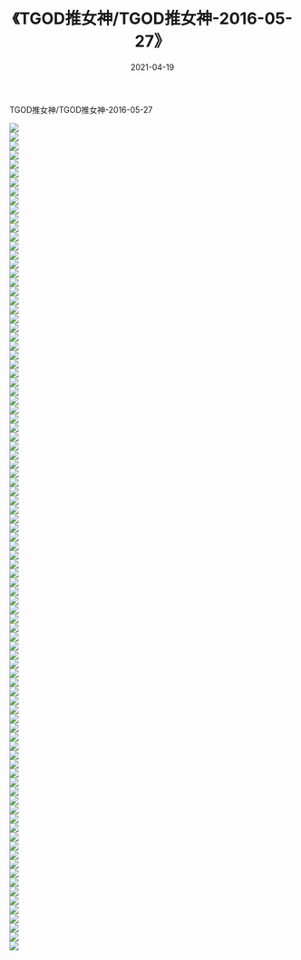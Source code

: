 ﻿---
layout: post
title:  《TGOD推女神/TGOD推女神-2016-05-27》
date:   2021-04-19
img: http://pic.660000.xyz/1:/网络美图/2021/TGOD推女神/TGOD推女神-2016-05-27/000.jpg
categories: [美女, 清纯, 唯美]
---

TGOD推女神/TGOD推女神-2016-05-27

 ![](http://pic.660000.xyz/1:/网络美图/2021/TGOD推女神/TGOD推女神-2016-05-27/001.jpg) <br>![](http://pic.660000.xyz/1:/网络美图/2021/TGOD推女神/TGOD推女神-2016-05-27/002.jpg) <br>![](http://pic.660000.xyz/1:/网络美图/2021/TGOD推女神/TGOD推女神-2016-05-27/003.jpg) <br>![](http://pic.660000.xyz/1:/网络美图/2021/TGOD推女神/TGOD推女神-2016-05-27/004.jpg) <br>![](http://pic.660000.xyz/1:/网络美图/2021/TGOD推女神/TGOD推女神-2016-05-27/005.jpg) <br>![](http://pic.660000.xyz/1:/网络美图/2021/TGOD推女神/TGOD推女神-2016-05-27/006.jpg) <br>![](http://pic.660000.xyz/1:/网络美图/2021/TGOD推女神/TGOD推女神-2016-05-27/007.jpg) <br>![](http://pic.660000.xyz/1:/网络美图/2021/TGOD推女神/TGOD推女神-2016-05-27/008.jpg) <br>![](http://pic.660000.xyz/1:/网络美图/2021/TGOD推女神/TGOD推女神-2016-05-27/009.jpg) <br>![](http://pic.660000.xyz/1:/网络美图/2021/TGOD推女神/TGOD推女神-2016-05-27/010.jpg) <br>![](http://pic.660000.xyz/1:/网络美图/2021/TGOD推女神/TGOD推女神-2016-05-27/011.jpg) <br>![](http://pic.660000.xyz/1:/网络美图/2021/TGOD推女神/TGOD推女神-2016-05-27/012.jpg) <br>![](http://pic.660000.xyz/1:/网络美图/2021/TGOD推女神/TGOD推女神-2016-05-27/013.jpg) <br>![](http://pic.660000.xyz/1:/网络美图/2021/TGOD推女神/TGOD推女神-2016-05-27/014.jpg) <br>![](http://pic.660000.xyz/1:/网络美图/2021/TGOD推女神/TGOD推女神-2016-05-27/015.jpg) <br>![](http://pic.660000.xyz/1:/网络美图/2021/TGOD推女神/TGOD推女神-2016-05-27/016.jpg) <br>![](http://pic.660000.xyz/1:/网络美图/2021/TGOD推女神/TGOD推女神-2016-05-27/017.jpg) <br>![](http://pic.660000.xyz/1:/网络美图/2021/TGOD推女神/TGOD推女神-2016-05-27/018.jpg) <br>![](http://pic.660000.xyz/1:/网络美图/2021/TGOD推女神/TGOD推女神-2016-05-27/019.jpg) <br>![](http://pic.660000.xyz/1:/网络美图/2021/TGOD推女神/TGOD推女神-2016-05-27/020.jpg) <br>![](http://pic.660000.xyz/1:/网络美图/2021/TGOD推女神/TGOD推女神-2016-05-27/021.jpg) <br>![](http://pic.660000.xyz/1:/网络美图/2021/TGOD推女神/TGOD推女神-2016-05-27/022.jpg) <br>![](http://pic.660000.xyz/1:/网络美图/2021/TGOD推女神/TGOD推女神-2016-05-27/023.jpg) <br>![](http://pic.660000.xyz/1:/网络美图/2021/TGOD推女神/TGOD推女神-2016-05-27/024.jpg) <br>![](http://pic.660000.xyz/1:/网络美图/2021/TGOD推女神/TGOD推女神-2016-05-27/025.jpg) <br>![](http://pic.660000.xyz/1:/网络美图/2021/TGOD推女神/TGOD推女神-2016-05-27/026.jpg) <br>![](http://pic.660000.xyz/1:/网络美图/2021/TGOD推女神/TGOD推女神-2016-05-27/027.jpg) <br>![](http://pic.660000.xyz/1:/网络美图/2021/TGOD推女神/TGOD推女神-2016-05-27/028.jpg) <br>![](http://pic.660000.xyz/1:/网络美图/2021/TGOD推女神/TGOD推女神-2016-05-27/029.jpg) <br>![](http://pic.660000.xyz/1:/网络美图/2021/TGOD推女神/TGOD推女神-2016-05-27/030.jpg) <br>![](http://pic.660000.xyz/1:/网络美图/2021/TGOD推女神/TGOD推女神-2016-05-27/031.jpg) <br>![](http://pic.660000.xyz/1:/网络美图/2021/TGOD推女神/TGOD推女神-2016-05-27/032.jpg) <br>![](http://pic.660000.xyz/1:/网络美图/2021/TGOD推女神/TGOD推女神-2016-05-27/033.jpg) <br>![](http://pic.660000.xyz/1:/网络美图/2021/TGOD推女神/TGOD推女神-2016-05-27/034.jpg) <br>![](http://pic.660000.xyz/1:/网络美图/2021/TGOD推女神/TGOD推女神-2016-05-27/035.jpg) <br>![](http://pic.660000.xyz/1:/网络美图/2021/TGOD推女神/TGOD推女神-2016-05-27/036.jpg) <br>![](http://pic.660000.xyz/1:/网络美图/2021/TGOD推女神/TGOD推女神-2016-05-27/037.jpg) <br>![](http://pic.660000.xyz/1:/网络美图/2021/TGOD推女神/TGOD推女神-2016-05-27/038.jpg) <br>![](http://pic.660000.xyz/1:/网络美图/2021/TGOD推女神/TGOD推女神-2016-05-27/039.jpg) <br>![](http://pic.660000.xyz/1:/网络美图/2021/TGOD推女神/TGOD推女神-2016-05-27/040.jpg) <br>![](http://pic.660000.xyz/1:/网络美图/2021/TGOD推女神/TGOD推女神-2016-05-27/041.jpg) <br>![](http://pic.660000.xyz/1:/网络美图/2021/TGOD推女神/TGOD推女神-2016-05-27/042.jpg) <br>![](http://pic.660000.xyz/1:/网络美图/2021/TGOD推女神/TGOD推女神-2016-05-27/043.jpg) <br>![](http://pic.660000.xyz/1:/网络美图/2021/TGOD推女神/TGOD推女神-2016-05-27/044.jpg) <br>![](http://pic.660000.xyz/1:/网络美图/2021/TGOD推女神/TGOD推女神-2016-05-27/045.jpg) <br>![](http://pic.660000.xyz/1:/网络美图/2021/TGOD推女神/TGOD推女神-2016-05-27/046.jpg) <br>![](http://pic.660000.xyz/1:/网络美图/2021/TGOD推女神/TGOD推女神-2016-05-27/047.jpg) <br>![](http://pic.660000.xyz/1:/网络美图/2021/TGOD推女神/TGOD推女神-2016-05-27/048.jpg) <br>![](http://pic.660000.xyz/1:/网络美图/2021/TGOD推女神/TGOD推女神-2016-05-27/049.jpg) <br>![](http://pic.660000.xyz/1:/网络美图/2021/TGOD推女神/TGOD推女神-2016-05-27/050.jpg) <br>![](http://pic.660000.xyz/1:/网络美图/2021/TGOD推女神/TGOD推女神-2016-05-27/051.jpg) <br>![](http://pic.660000.xyz/1:/网络美图/2021/TGOD推女神/TGOD推女神-2016-05-27/052.jpg) <br>![](http://pic.660000.xyz/1:/网络美图/2021/TGOD推女神/TGOD推女神-2016-05-27/053.jpg) <br>![](http://pic.660000.xyz/1:/网络美图/2021/TGOD推女神/TGOD推女神-2016-05-27/054.jpg) <br>![](http://pic.660000.xyz/1:/网络美图/2021/TGOD推女神/TGOD推女神-2016-05-27/055.jpg) <br>![](http://pic.660000.xyz/1:/网络美图/2021/TGOD推女神/TGOD推女神-2016-05-27/056.jpg) <br>![](http://pic.660000.xyz/1:/网络美图/2021/TGOD推女神/TGOD推女神-2016-05-27/057.jpg) <br>![](http://pic.660000.xyz/1:/网络美图/2021/TGOD推女神/TGOD推女神-2016-05-27/058.jpg) <br>![](http://pic.660000.xyz/1:/网络美图/2021/TGOD推女神/TGOD推女神-2016-05-27/059.jpg) <br>![](http://pic.660000.xyz/1:/网络美图/2021/TGOD推女神/TGOD推女神-2016-05-27/060.jpg) <br>![](http://pic.660000.xyz/1:/网络美图/2021/TGOD推女神/TGOD推女神-2016-05-27/061.jpg) <br>![](http://pic.660000.xyz/1:/网络美图/2021/TGOD推女神/TGOD推女神-2016-05-27/062.jpg) <br>![](http://pic.660000.xyz/1:/网络美图/2021/TGOD推女神/TGOD推女神-2016-05-27/063.jpg) <br>![](http://pic.660000.xyz/1:/网络美图/2021/TGOD推女神/TGOD推女神-2016-05-27/064.jpg) <br>![](http://pic.660000.xyz/1:/网络美图/2021/TGOD推女神/TGOD推女神-2016-05-27/065.jpg) <br>![](http://pic.660000.xyz/1:/网络美图/2021/TGOD推女神/TGOD推女神-2016-05-27/066.jpg) <br>![](http://pic.660000.xyz/1:/网络美图/2021/TGOD推女神/TGOD推女神-2016-05-27/067.jpg) <br>![](http://pic.660000.xyz/1:/网络美图/2021/TGOD推女神/TGOD推女神-2016-05-27/068.jpg) <br>![](http://pic.660000.xyz/1:/网络美图/2021/TGOD推女神/TGOD推女神-2016-05-27/069.jpg) <br>![](http://pic.660000.xyz/1:/网络美图/2021/TGOD推女神/TGOD推女神-2016-05-27/070.jpg) <br>![](http://pic.660000.xyz/1:/网络美图/2021/TGOD推女神/TGOD推女神-2016-05-27/071.jpg) <br>![](http://pic.660000.xyz/1:/网络美图/2021/TGOD推女神/TGOD推女神-2016-05-27/072.jpg) <br>![](http://pic.660000.xyz/1:/网络美图/2021/TGOD推女神/TGOD推女神-2016-05-27/073.jpg) <br>![](http://pic.660000.xyz/1:/网络美图/2021/TGOD推女神/TGOD推女神-2016-05-27/074.jpg) <br>![](http://pic.660000.xyz/1:/网络美图/2021/TGOD推女神/TGOD推女神-2016-05-27/075.jpg) <br>![](http://pic.660000.xyz/1:/网络美图/2021/TGOD推女神/TGOD推女神-2016-05-27/076.jpg) <br>![](http://pic.660000.xyz/1:/网络美图/2021/TGOD推女神/TGOD推女神-2016-05-27/077.jpg) <br>![](http://pic.660000.xyz/1:/网络美图/2021/TGOD推女神/TGOD推女神-2016-05-27/078.jpg) <br>![](http://pic.660000.xyz/1:/网络美图/2021/TGOD推女神/TGOD推女神-2016-05-27/079.jpg) <br>![](http://pic.660000.xyz/1:/网络美图/2021/TGOD推女神/TGOD推女神-2016-05-27/080.jpg) <br>![](http://pic.660000.xyz/1:/网络美图/2021/TGOD推女神/TGOD推女神-2016-05-27/081.jpg) <br>![](http://pic.660000.xyz/1:/网络美图/2021/TGOD推女神/TGOD推女神-2016-05-27/082.jpg) <br>![](http://pic.660000.xyz/1:/网络美图/2021/TGOD推女神/TGOD推女神-2016-05-27/083.jpg) <br>![](http://pic.660000.xyz/1:/网络美图/2021/TGOD推女神/TGOD推女神-2016-05-27/084.jpg) <br>![](http://pic.660000.xyz/1:/网络美图/2021/TGOD推女神/TGOD推女神-2016-05-27/085.jpg) <br>![](http://pic.660000.xyz/1:/网络美图/2021/TGOD推女神/TGOD推女神-2016-05-27/086.jpg) <br>![](http://pic.660000.xyz/1:/网络美图/2021/TGOD推女神/TGOD推女神-2016-05-27/087.jpg) <br>![](http://pic.660000.xyz/1:/网络美图/2021/TGOD推女神/TGOD推女神-2016-05-27/088.jpg) <br>![](http://pic.660000.xyz/1:/网络美图/2021/TGOD推女神/TGOD推女神-2016-05-27/089.jpg) <br>![](http://pic.660000.xyz/1:/网络美图/2021/TGOD推女神/TGOD推女神-2016-05-27/090.jpg) <br>![](http://pic.660000.xyz/1:/网络美图/2021/TGOD推女神/TGOD推女神-2016-05-27/091.jpg) <br>